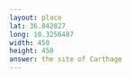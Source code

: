 ```yaml
---
layout: place
lat: 36.842827
long: 10.3256487
width: 450
height: 450
answer: the site of Carthage
---
```


